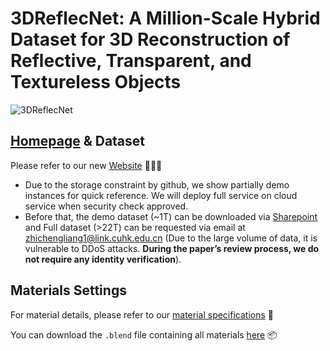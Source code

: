 # 3DReflecNet: A Million-Scale Hybrid Dataset for 3D Reconstruction of Reflective, Transparent, and Textureless Objects

![3DReflecNet](assets/teaser.png)

## [Homepage](https://k-coconut.github.io/3DReflecNet/) & Dataset

Please refer to our new [Website](https://k-coconut.github.io/3DReflecNet/) 🚀🚀🚀

- Due to the storage constraint by github, we show partially demo instances for quick reference. We will deploy full service on cloud service when security check approved.
- Before that, the demo dataset (~1T) can be downloaded via [Sharepoint](https://cuhko365.sharepoint.com/sites/CUHKSZ-SSE-INML/SitePages/Home.aspx?e=1:aab1118873e1469f8e893dd8205a3a99) and Full dataset (>22T) can be requested via email at zhichengliang1@link.cuhk.edu.cn (Due to the large volume of data, it is vulnerable to DDoS attacks. **During the paper’s review process, we do not require any identity verification**).


## Materials Settings
For material details, please refer to our [material specifications](assets/material.pdf) 📄

You can download the `.blend` file containing all materials [here](https://gofile.me/7IL4k/ORMCynUxL) 📦

